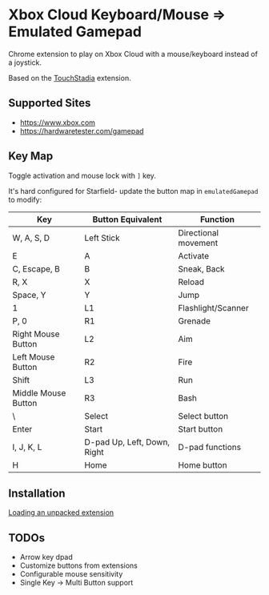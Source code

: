 # Xbox Cloud Keyboard/Mouse => Emulated Gamepad

Chrome extension to play on Xbox Cloud with a mouse/keyboard instead of a joystick.

Based on the [TouchStadia](https://chromewebstore.google.com/detail/touchstadia/kdkboloommjpbahkdlhengbghlhcejaj) extension.

## Supported Sites

- https://www.xbox.com
- https://hardwaretester.com/gamepad

## Key Map

Toggle activation and mouse lock with `]` key.

It's hard configured for Starfield- update the button map in `emulatedGamepad` to modify:

| Key                 | Button Equivalent | Function                           |
|---------------------|-------------------|-----------------------------------|
| W, A, S, D          | Left Stick        | Directional movement               |
| E                   | A                 | Activate                           |
| C, Escape, B        | B                 | Sneak, Back                        |
| R, X                | X                 | Reload                             |
| Space, Y            | Y                 | Jump                               |
| 1                   | L1                | Flashlight/Scanner                 |
| P, 0                | R1                | Grenade                            |
| Right Mouse Button  | L2                | Aim                                |
| Left Mouse Button   | R2                | Fire                               |
| Shift               | L3                | Run                                |
| Middle Mouse Button | R3                | Bash                               |
| \                   | Select            | Select button                      |
| Enter               | Start             | Start button                       |
| I, J, K, L          | D-pad Up, Left, Down, Right | D-pad functions   |
| H                   | Home              | Home button                        |

## Installation

[Loading an unpacked extension](https://developer.chrome.com/docs/extensions/mv3/getstarted/development-basics/#load-unpacked)

## TODOs

- Arrow key dpad
- Customize buttons from extensions
- Configurable mouse sensitivity
- Single Key -> Multi Button support
